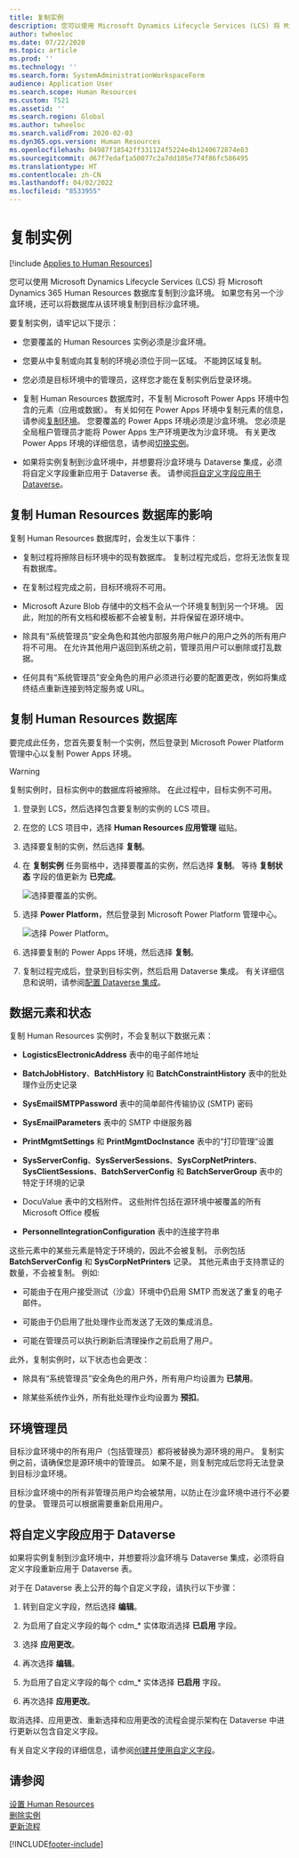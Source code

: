 ```yaml
---
title: 复制实例
description: 您可以使用 Microsoft Dynamics Lifecycle Services (LCS) 将 Microsoft Dynamics 365 Human Resources 数据库复制到沙盒环境。
author: twheeloc
ms.date: 07/22/2020
ms.topic: article
ms.prod: ''
ms.technology: ''
ms.search.form: SystemAdministrationWorkspaceForm
audience: Application User
ms.search.scope: Human Resources
ms.custom: 7521
ms.assetid: ''
ms.search.region: Global
ms.author: twheeloc
ms.search.validFrom: 2020-02-03
ms.dyn365.ops.version: Human Resources
ms.openlocfilehash: 04987f18542ff331124f5224e4b1240672874e83
ms.sourcegitcommit: d67f7edaf1a50077c2a7dd105e774f86fc586495
ms.translationtype: HT
ms.contentlocale: zh-CN
ms.lasthandoff: 04/02/2022
ms.locfileid: "8533955"
---
```

# <a name="copy-an-instance"></a>复制实例

[!include [Applies to Human Resources](../includes/applies-to-hr.md)]


您可以使用 Microsoft Dynamics Lifecycle Services (LCS) 将 Microsoft Dynamics 365 Human Resources 数据库复制到沙盒环境。 如果您有另一个沙盒环境，还可以将数据库从该环境复制到目标沙盒环境。

要复制实例，请牢记以下提示：

- 您要覆盖的 Human Resources 实例必须是沙盒环境。

- 您要从中复制或向其复制的环境必须位于同一区域。 不能跨区域复制。

- 您必须是目标环境中的管理员，这样您才能在复制实例后登录环境。

- 复制 Human Resources 数据库时，不复制 Microsoft Power Apps 环境中包含的元素（应用或数据）。 有关如何在 Power Apps 环境中复制元素的信息，请参阅[复制环境](/power-platform/admin/copy-environment)。 您要覆盖的 Power Apps 环境必须是沙盒环境。 您必须是全局租户管理员才能将 Power Apps 生产环境更改为沙盒环境。 有关更改 Power Apps 环境的详细信息，请参阅[切换实例](/dynamics365/admin/switch-instance)。

- 如果将实例复制到沙盒环境中，并想要将沙盒环境与 Dataverse 集成，必须将自定义字段重新应用于 Dataverse 表。 请参阅[将自定义字段应用于 Dataverse](hr-admin-setup-copy-instance.md?apply-custom-fields-to-common-data-service)。

## <a name="effects-of-copying-a-human-resources-database"></a>复制 Human Resources 数据库的影响

复制 Human Resources 数据库时，会发生以下事件：

- 复制过程将擦除目标环境中的现有数据库。 复制过程完成后，您将无法恢复现有数据库。

- 在复制过程完成之前，目标环境将不可用。

- Microsoft Azure Blob 存储中的文档不会从一个环境复制到另一个环境。 因此，附加的所有文档和模板都不会被复制，并将保留在源环境中。

- 除具有“系统管理员”安全角色和其他内部服务用户帐户的用户之外的所有用户将不可用。 在允许其他用户返回到系统之前，管理员用户可以删除或打乱数据。

- 任何具有“系统管理员”安全角色的用户必须进行必要的配置更改，例如将集成终结点重新连接到特定服务或 URL。

## <a name="copy-the-human-resources-database"></a>复制 Human Resources 数据库

要完成此任务，您首先要复制一个实例，然后登录到 Microsoft Power Platform 管理中心以复制 Power Apps 环境。

> [!WARNING]
> 复制实例时，目标实例中的数据库将被擦除。 在此过程中，目标实例不可用。

1. 登录到 LCS，然后选择包含要复制的实例的 LCS 项目。

2. 在您的 LCS 项目中，选择 **Human Resources 应用管理** 磁贴。

3. 选择要复制的实例，然后选择 **复制**。

4. 在 **复制实例** 任务窗格中，选择要覆盖的实例，然后选择 **复制**。 等待 **复制状态** 字段的值更新为 **已完成**。

   ![[选择要覆盖的实例。](./media/copy-instance-select-target-instance.png)](./media/copy-instance-select-target-instance.png)

5. 选择 **Power Platform**，然后登录到 Microsoft Power Platform 管理中心。

   ![[选择 Power Platform。](./media/copy-instance-select-power-platform.png)](./media/copy-instance-select-power-platform.png)

6. 选择要复制的 Power Apps 环境，然后选择 **复制**。

7. 复制过程完成后，登录到目标实例，然后启用 Dataverse 集成。 有关详细信息和说明，请参阅[配置 Dataverse 集成](./hr-admin-integration-common-data-service.md)。

## <a name="data-elements-and-statuses"></a>数据元素和状态

复制 Human Resources 实例时，不会复制以下数据元素：

- **LogisticsElectronicAddress** 表中的电子邮件地址

- **BatchJobHistory**、**BatchHistory** 和 **BatchConstraintHistory** 表中的批处理作业历史记录

- **SysEmailSMTPPassword** 表中的简单邮件传输协议 (SMTP) 密码

- **SysEmailParameters** 表中的 SMTP 中继服务器

- **PrintMgmtSettings** 和 **PrintMgmtDocInstance** 表中的“打印管理”设置

- **SysServerConfig**、**SysServerSessions**、**SysCorpNetPrinters**、**SysClientSessions**、**BatchServerConfig** 和 **BatchServerGroup** 表中的特定于环境的记录

- DocuValue 表中的文档附件。 这些附件包括在源环境中被覆盖的所有 Microsoft Office 模板

- **PersonnelIntegrationConfiguration** 表中的连接字符串

这些元素中的某些元素是特定于环境的，因此不会被复制。 示例包括 **BatchServerConfig** 和 **SysCorpNetPrinters** 记录。 其他元素由于支持票证的数量，不会被复制。 例如:

- 可能由于在用户接受测试（沙盒）环境中仍启用 SMTP 而发送了重复的电子邮件。

- 可能由于仍启用了批处理作业而发送了无效的集成消息。

- 可能在管理员可以执行刷新后清理操作之前启用了用户。

此外，复制实例时，以下状态也会更改：

- 除具有“系统管理员”安全角色的用户外，所有用户均设置为 **已禁用**。

- 除某些系统作业外，所有批处理作业均设置为 **预扣**。

## <a name="environment-admin"></a>环境管理员

目标沙盒环境中的所有用户（包括管理员）都将被替换为源环境的用户。 复制实例之前，请确保您是源环境中的管理员。 如果不是，则复制完成后您将无法登录到目标沙盒环境。

目标沙盒环境中的所有非管理员用户均会被禁用，以防止在沙盒环境中进行不必要的登录。 管理员可以根据需要重新启用用户。

## <a name="apply-custom-fields-to-dataverse"></a>将自定义字段应用于 Dataverse

如果将实例复制到沙盒环境中，并想要将沙盒环境与 Dataverse 集成，必须将自定义字段重新应用于 Dataverse 表。

对于在 Dataverse 表上公开的每个自定义字段，请执行以下步骤：

1. 转到自定义字段，然后选择 **编辑**。

2. 为启用了自定义字段的每个 cdm_* 实体取消选择 **已启用** 字段。

3. 选择 **应用更改**。

4. 再次选择 **编辑**。

5. 为启用了自定义字段的每个 cdm_* 实体选择 **已启用** 字段。

6. 再次选择 **应用更改**。

取消选择、应用更改、重新选择和应用更改的流程会提示架构在 Dataverse 中进行更新以包含自定义字段。

有关自定义字段的详细信息，请参阅[创建并使用自定义字段](../fin-ops-core/fin-ops/get-started/user-defined-fields.md)。

## <a name="see-also"></a>请参阅

[设置 Human Resources](hr-admin-setup-provision.md)</br>
[删除实例](hr-admin-setup-remove-instance.md)</br>
[更新流程](hr-admin-setup-update-process.md)



[!INCLUDE[footer-include](../includes/footer-banner.md)]
